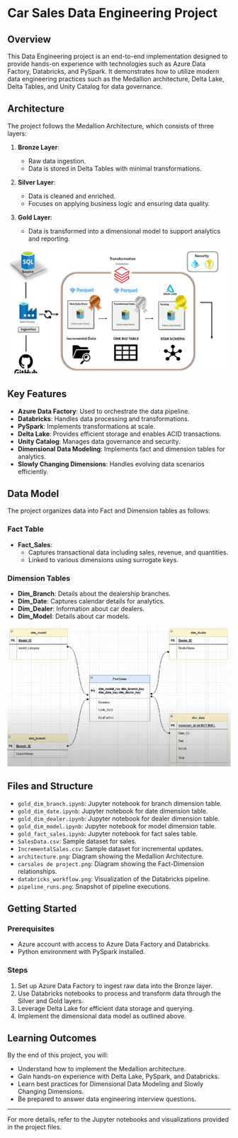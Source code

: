# Car Sales Data Engineering Project

## Overview
This Data Engineering project is an end-to-end implementation designed to provide hands-on experience with technologies such as Azure Data Factory, Databricks, and PySpark. It demonstrates how to utilize modern data engineering practices such as the Medallion architecture, Delta Lake, Delta Tables, and Unity Catalog for data governance.

## Architecture
The project follows the Medallion Architecture, which consists of three layers:

1. **Bronze Layer**:
   - Raw data ingestion.
   - Data is stored in Delta Tables with minimal transformations.

2. **Silver Layer**:
   - Data is cleaned and enriched.
   - Focuses on applying business logic and ensuring data quality.

3. **Gold Layer**:
   - Data is transformed into a dimensional model to support analytics and reporting.

![Architecture](architecture.png)

## Key Features
- **Azure Data Factory**: Used to orchestrate the data pipeline.
- **Databricks**: Handles data processing and transformations.
- **PySpark**: Implements transformations at scale.
- **Delta Lake**: Provides efficient storage and enables ACID transactions.
- **Unity Catalog**: Manages data governance and security.
- **Dimensional Data Modeling**: Implements fact and dimension tables for analytics.
- **Slowly Changing Dimensions**: Handles evolving data scenarios efficiently.

## Data Model
The project organizes data into Fact and Dimension tables as follows:

### Fact Table
- **Fact_Sales**:
  - Captures transactional data including sales, revenue, and quantities.
  - Linked to various dimensions using surrogate keys.

### Dimension Tables
- **Dim_Branch**: Details about the dealership branches.
- **Dim_Date**: Captures calendar details for analytics.
- **Dim_Dealer**: Information about car dealers.
- **Dim_Model**: Details about car models.

![Car Sales Project](Factdimesions.png)

## Files and Structure
- `gold_dim_branch.ipynb`: Jupyter notebook for branch dimension table.
- `gold_dim_date.ipynb`: Jupyter notebook for date dimension table.
- `gold_dim_dealer.ipynb`: Jupyter notebook for dealer dimension table.
- `gold_dim_model.ipynb`: Jupyter notebook for model dimension table.
- `gold_fact_sales.ipynb`: Jupyter notebook for fact sales table.
- `SalesData.csv`: Sample dataset for sales.
- `IncrementalSales.csv`: Sample dataset for incremental updates.
- `architecture.png`: Diagram showing the Medallion Architecture.
- `carsales de project.png`: Diagram showing the Fact-Dimension relationships.
- `databricks_workflow.png`: Visualization of the Databricks pipeline.
- `pipeline_runs.png`: Snapshot of pipeline executions.

## Getting Started
### Prerequisites
- Azure account with access to Azure Data Factory and Databricks.
- Python environment with PySpark installed.

### Steps
1. Set up Azure Data Factory to ingest raw data into the Bronze layer.
2. Use Databricks notebooks to process and transform data through the Silver and Gold layers.
3. Leverage Delta Lake for efficient data storage and querying.
4. Implement the dimensional data model as outlined above.

## Learning Outcomes
By the end of this project, you will:
- Understand how to implement the Medallion architecture.
- Gain hands-on experience with Delta Lake, PySpark, and Databricks.
- Learn best practices for Dimensional Data Modeling and Slowly Changing Dimensions.
- Be prepared to answer data engineering interview questions.

---
For more details, refer to the Jupyter notebooks and visualizations provided in the project files.


